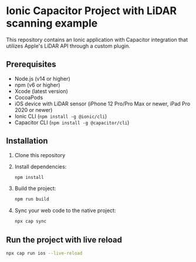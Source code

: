 # Ionic Capacitor Project with LiDAR scanning example

This repository contains an Ionic application with Capacitor integration that utilizes Apple's LiDAR API through a custom plugin.

## Prerequisites

- Node.js (v14 or higher)
- npm (v6 or higher)
- Xcode (latest version)
- CocoaPods
- iOS device with LiDAR sensor (iPhone 12 Pro/Pro Max or newer, iPad Pro 2020 or newer)
- Ionic CLI (`npm install -g @ionic/cli`)
- Capacitor CLI (`npm install -g @capacitor/cli`)

## Installation

1. Clone this repository

2. Install dependencies:
   ```bash
   npm install
   ```

3. Build the project:
   ```bash
   npm run build
   ```

4. Sync your web code to the native project:
   ```bash
   npx cap sync
   ```


## Run the project with live reload

   ```bash
npx cap run ios --live-reload
```
